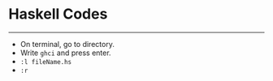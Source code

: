 # Haskell Codes
***
* On terminal, go to directory.
* Write `ghci` and press enter.
* `:l fileName.hs`
* `:r`